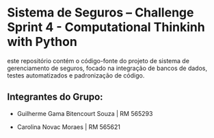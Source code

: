 # Sistema de Seguros – Challenge Sprint 4 - Computational Thinkinh with Python

este repositório contém o código-fonte do projeto de sistema de gerenciamento de seguros, focado na integração de bancos de dados, testes automatizados e padronização de código.

## Integrantes do Grupo:

 - Guilherme Gama Bitencourt Souza | RM 565293

 - Carolina Novac Moraes | RM 565621